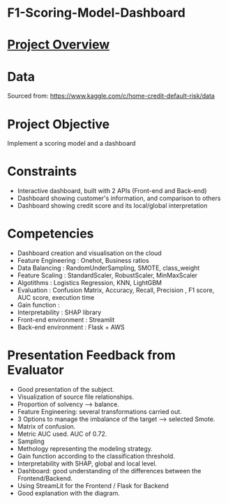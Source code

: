 # F1-Scoring-Model-Dashboard

# <a href="[https://github.com/Najtrg18/F1-Scoring-Model-Dashboard/blob/main/F1_presentation.pdf]" target="_blank">Project Overview</a>

# Data 
Sourced from: https://www.kaggle.com/c/home-credit-default-risk/data

# Project Objective 
Implement a scoring model and a dashboard

# Constraints
- Interactive dashboard, built with 2 APIs (Front-end and Back-end)
- Dashboard showing customer's information, and comparison to others
- Dashboard showing credit score and its local/global interpretation

# Competencies
- Dashboard creation and visualisation on the cloud 
- Feature Engineering : Onehot, Business ratios
- Data Balancing : RandomUnderSampling, SMOTE, class_weight 
- Feature Scaling : StandardScaler, RobustScaler, MinMaxScaler
- Algotithms : Logistics Regression, KNN, LightGBM
- Evaluation : Confusion Matrix, Accuracy, Recall, Precision , F1 score, AUC score, execution time
- Gain function : 
- Interpretability : SHAP library
- Front-end environment : Streamlit 
- Back-end environment : Flask + AWS 

# Presentation Feedback from Evaluator
- Good presentation of the subject.
- Visualization of source file relationships.
- Proportion of solvency --> balance.
- Feature Engineering: several transformations carried out.
- 3 Options to manage the imbalance of the target --> selected Smote.
- Matrix of confusion.
- Metric AUC used. AUC of 0.72.
- Sampling
- Methology representing the modeling strategy.
- Gain function according to the classification threshold.
- Interpretability with SHAP, global and local level.
- Dashboard: good understanding of the differences between the Frontend/Backend.
- Using StreamLit for the Frontend / Flask for Backend
- Good explanation with the diagram.

